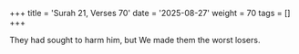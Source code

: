 +++
title = 'Surah 21, Verses 70'
date = '2025-08-27'
weight = 70
tags = []
+++

They had sought to harm him, but We made them the worst losers.